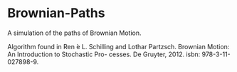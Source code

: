 # Brownian-Paths
A simulation of the paths of Brownian Motion. 

Algorithm found in Ren ́e L. Schilling and Lothar Partzsch. Brownian Motion: An Introduction to Stochastic Pro- cesses. De Gruyter, 2012. isbn: 978-3-11-027898-9.
